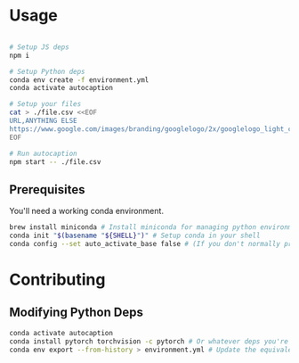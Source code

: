# Usage

```bash

# Setup JS deps
npm i

# Setup Python deps
conda env create -f environment.yml
conda activate autocaption

# Setup your files
cat > ./file.csv <<EOF
URL,ANYTHING ELSE
https://www.google.com/images/branding/googlelogo/2x/googlelogo_light_color_272x92dp.png,other fields
EOF

# Run autocaption
npm start -- ./file.csv
```

## Prerequisites

You'll need a working conda environment.

```sh
brew install miniconda # Install miniconda for managing python environments
conda init "$(basename "${SHELL}")" # Setup conda in your shell
conda config --set auto_activate_base false # (If you don't normally program in python), disable it from autoloading.
```

# Contributing

## Modifying Python Deps

```sh
conda activate autocaption
conda install pytorch torchvision -c pytorch # Or whatever deps you're adding.
conda env export --from-history > environment.yml # Update the equivalent of `package.json`
```
